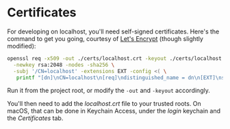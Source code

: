 # Certificates

For developing on localhost, you'll need self-signed certificates. Here's the command to get you going, courtesy of [Let's Encrypt](https://letsencrypt.org/docs/certificates-for-localhost/) (though slightly modified):

```sh
openssl req -x509 -out ./certs/localhost.crt -keyout ./certs/localhost.key \
  -newkey rsa:2048 -nodes -sha256 \
  -subj '/CN=localhost' -extensions EXT -config <( \
   printf "[dn]\nCN=localhost\n[req]\ndistinguished_name = dn\n[EXT]\nsubjectAltName=DNS:localhost\nkeyUsage=digitalSignature\nextendedKeyUsage=serverAuth")
```

Run it from the project root, or modify the `-out` and `-keyout` accordingly.

You'll then need to add the _localhost.crt_ file to your trusted roots. On macOS, that can be done in Keychain Access, under the _login_ keychain and the _Certificates_ tab.
